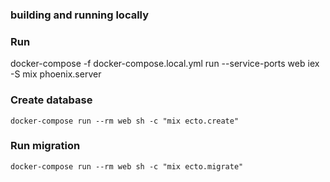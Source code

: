 ### building and running locally

### Run 
docker-compose -f docker-compose.local.yml run --service-ports web iex -S mix phoenix.server

### Create database
	docker-compose run --rm web sh -c "mix ecto.create"

### Run migration
	docker-compose run --rm web sh -c "mix ecto.migrate"
